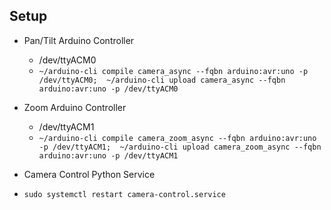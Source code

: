 ## Setup
* Pan/Tilt Arduino Controller
  * /dev/ttyACM0
  * ``~/arduino-cli compile camera_async --fqbn arduino:avr:uno -p /dev/ttyACM0;  ~/arduino-cli upload camera_async --fqbn arduino:avr:uno -p /dev/ttyACM0``
* Zoom Arduino Controller
  * /dev/ttyACM1
  * ``~/arduino-cli compile camera_zoom_async --fqbn arduino:avr:uno -p /dev/ttyACM1;  ~/arduino-cli upload camera_zoom_async --fqbn arduino:avr:uno -p /dev/ttyACM1``

* Camera Control Python Service
* ``sudo systemctl restart camera-control.service``
